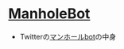 # [ManholeBot](https://twitter.com/ManholeBeginner)
- Twitterの[マンホールbot](https://twitter.com/ManholeBeginner)の中身
